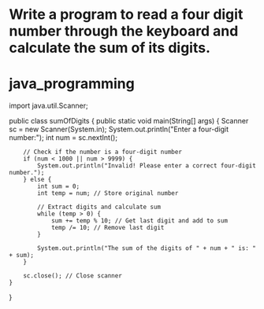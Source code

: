 # Write a program to read a four digit number through the keyboard and calculate the sum of its digits.
# java_programming
 
 
 
 

import java.util.Scanner;

public class sumOfDigits {
    public static void main(String[] args) {
        Scanner sc = new Scanner(System.in);
        System.out.println("Enter a four-digit number:");
        int num = sc.nextInt();

        // Check if the number is a four-digit number
        if (num < 1000 || num > 9999) {
            System.out.println("Invalid! Please enter a correct four-digit number.");
        } else {
            int sum = 0;
            int temp = num; // Store original number

            // Extract digits and calculate sum
            while (temp > 0) {
                sum += temp % 10; // Get last digit and add to sum
                temp /= 10; // Remove last digit
            }

            System.out.println("The sum of the digits of " + num + " is: " + sum);
        }

        sc.close(); // Close scanner
    }
}
